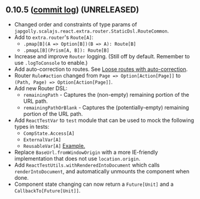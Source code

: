 ## 0.10.5 ([commit log](https://github.com/japgolly/scalajs-react/compare/v0.10.4...v0.10.5)) (UNRELEASED)

* Changed order and constraints of type params of `japgolly.scalajs.react.extra.router.StaticDsl.RouteCommon`.
* Add to `extra.router`'s `Route[A]`:
  * `.pmap[B](A => Option[B])(B => A): Route[B]`
  * `.pmapL[B](Prism[A, B]): Route[B]`
* Increase and improve `Router` logging. (Still off by default. Remember to use `.logToConsole` to enable.)
* Add auto-correction to routes. See [Loose routes with auto-correction](../ROUTER.md#loose-routes-with-auto-correction).
* Router `Rule#action` changed from `Page => Option[Action[Page]]` to `(Path, Page) => Option[Action[Page]]`.
* Add new Router DSL:
  * `remainingPath` - Captures the (non-empty) remaining portion of the URL path.
  * `remainingPathOrBlank` - Captures the (potentially-empty) remaining portion of the URL path.
* Add `ReactTestVar` to `test` module that can be used to mock the following types in tests:
  * `CompState.Access[A]`
  * `ExternalVar[A]`
  * `ReusableVar[A]`
  [Example.](../TESTING.md#reacttestvar)
* Replace `BaseUrl.fromWindowOrigin` with a more IE-friendly implementation that does not use `location.origin`.
* Add `ReactTestUtils.withRenderedIntoDocument` which calls `renderIntoDocument`, and automatically unmounts the component when done.
* Component state changing can now return a `Future[Unit]` and a `CallbackTo[Future[Unit]]`.
